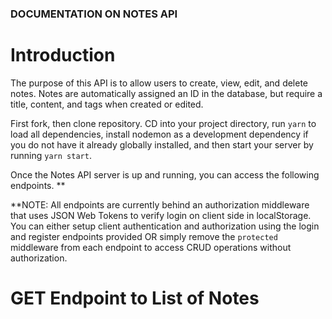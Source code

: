 
### DOCUMENTATION ON NOTES API

# Introduction

The purpose of this API is to allow users to create, view, edit, and delete notes. Notes are automatically assigned an ID in the database, but require a title, content, and tags when created or edited. 

First fork, then clone repository. 
CD into your project directory, run ``` yarn ``` to load all dependencies, install nodemon as a development dependency if you do not have it already globally installed, and then start your server by running ``` yarn start ```.

Once the Notes API server is up and running, you can access the following endpoints. **

**NOTE: All endpoints are currently behind an authorization middleware that uses JSON Web Tokens to verify login on client side in localStorage. You can either setup client authentication and authorization using the login and register endpoints provided OR simply remove the ```protected``` middleware from each endpoint to access CRUD operations without authorization. 

# GET Endpoint to List of Notes

